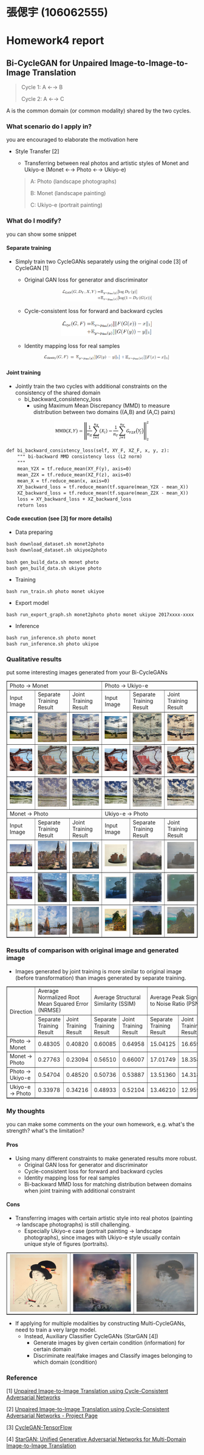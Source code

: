 # 張偲宇 (106062555)

# Homework4 report

## Bi-CycleGAN for Unpaired Image-to-Image-to-Image Translation

>Cycle 1: A ←→ B
>
>Cycle 2: A ←→ C

A is the common domain (or common modality) shared by the two cycles.


### What scenario do I apply in?
you are encouraged to elaborate the motivation here

* Style Transfer [2]
	- Transferring between real photos and artistic styles of Monet and Ukiyo-e (Monet ←→ Photo ←→ Ukiyo-e)
	
	>A: Photo   (landscape photographs)
	>
	>B: Monet   (landscape painting)
	>
	>C: Ukiyo-e (portrait painting)


### What do I modify?
you can show some snippet

#### Separate training
- Simply train two CycleGANs separately using the original code [3] of CycleGAN [1]
	+ Original GAN loss for generator and discriminator
	<p align="center"><img src="imgs/GAN_loss.png"/ width="50%"></p>
	
	+ Cycle-consistent loss for forward and backward cycles
	<p align="center"><img src="imgs/cycle_loss.png"/ width="50%"></p>
	
	+ Identity mapping loss for real samples
	<p align="center"><img src="imgs/identity_loss.png"/ width="70%"></p>

#### Joint training
- Jointly train the two cycles with additional constraints on the consistency of the shared domain
	+ bi_backward_consistency_loss
		* using Maximum Mean Discrepancy (MMD) to measure distribution between two domains ((A,B) and (A,C) pairs)
<p align="center"><img src="imgs/bi_backward_MMD_loss.png"/ width="50%"></p>

```
def bi_backward_consistency_loss(self, XY_F, XZ_F, x, y, z):
	""" bi-backward MMD consistency loss (L2 norm)
	"""
	mean_Y2X = tf.reduce_mean(XY_F(y), axis=0)
	mean_Z2X = tf.reduce_mean(XZ_F(z), axis=0)
	mean_X = tf.reduce_mean(x, axis=0)
	XY_backward_loss = tf.reduce_mean(tf.square(mean_Y2X - mean_X))
	XZ_backward_loss = tf.reduce_mean(tf.square(mean_Z2X - mean_X))
	loss = XY_backward_loss + XZ_backward_loss
	return loss
```

#### Code execution (see [3] for more details)
- Data preparing
```
bash download_dataset.sh monet2photo
bash download_dataset.sh ukiyoe2photo

bash gen_build_data.sh monet photo
bash gen_build_data.sh ukiyoe photo
```

- Training
```
bash run_train.sh photo monet ukiyoe
```

- Export model
```
bash run_export_graph.sh monet2photo photo monet ukiyoe 2017xxxx-xxxx
```

- Inference
```
bash run_inference.sh photo monet
bash run_inference.sh photo ukiyoe
```


### Qualitative results
put some interesting images generated from your Bi-CycleGANs

<table border=1>
<tr>
<td colspan="3">
Photo → Monet
</td>
<td colspan="3">
Photo → Ukiyo-e
</td>
</tr>

<tr>
<td>
Input Image
</td>
<td>
Separate Training Result
</td>
<td>
Joint Training Result
</td>
<td>
Input Image
</td>
<td>
Separate Training Result
</td>
<td>
Joint Training Result
</td>
</tr>

<tr>
<td>
<img src="data/monet2photo/testB/2014-08-05 09_28_38.jpg"/>
</td>
<td>
<img src="st_results/photo2monet/photo2monet_2014-08-05 09_28_38.jpg"/>
</td>
<td>
<img src="jt_results/photo2monet/photo2monet_2014-08-05 09_28_38.jpg"/>
</td>
<td>
<img src="data/ukiyoe2photo/testB/2014-08-05 09_28_38.jpg"/>
</td>
<td>
<img src="st_results/photo2ukiyoe/photo2ukiyoe_2014-08-05 09_28_38.jpg"/>
</td>
<td>
<img src="jt_results/photo2ukiyoe/photo2ukiyoe_2014-08-05 09_28_38.jpg"/>
</td>
</tr>

<tr>
<td>
<img src="data/monet2photo/testB/2014-08-06 08_56_57.jpg"/>
</td>
<td>
<img src="st_results/photo2monet/photo2monet_2014-08-06 08_56_57.jpg"/>
</td>
<td>
<img src="jt_results/photo2monet/photo2monet_2014-08-06 08_56_57.jpg"/>
</td>
<td>
<img src="data/ukiyoe2photo/testB/2014-08-06 08_56_57.jpg"/>
</td>
<td>
<img src="st_results/photo2ukiyoe/photo2ukiyoe_2014-08-06 08_56_57.jpg"/>
</td>
<td>
<img src="jt_results/photo2ukiyoe/photo2ukiyoe_2014-08-06 08_56_57.jpg"/>
</td>
</tr>

<tr>
<td>
<img src="data/monet2photo/testB/2014-08-12 02_21_03.jpg"/>
</td>
<td>
<img src="st_results/photo2monet/photo2monet_2014-08-12 02_21_03.jpg"/>
</td>
<td>
<img src="jt_results/photo2monet/photo2monet_2014-08-12 02_21_03.jpg"/>
</td>
<td>
<img src="data/ukiyoe2photo/testB/2014-08-12 02_21_03.jpg"/>
</td>
<td>
<img src="st_results/photo2ukiyoe/photo2ukiyoe_2014-08-12 02_21_03.jpg"/>
</td>
<td>
<img src="jt_results/photo2ukiyoe/photo2ukiyoe_2014-08-12 02_21_03.jpg"/>
</td>
</tr>

<tr>
<td colspan="3">
Monet → Photo
</td>
<td colspan="3">
Ukiyo-e → Photo
</td>
</tr>

<tr>
<td>
Input Image
</td>
<td>
Separate Training Result
</td>
<td>
Joint Training Result
</td>
<td>
Input Image
</td>
<td>
Separate Training Result
</td>
<td>
Joint Training Result
</td>
</tr>

<tr>
<td>
<img src="data/monet2photo/testA/00060.jpg"/>
</td>
<td>
<img src="st_results/monet2photo/monet2photo_00060.jpg"/>
</td>
<td>
<img src="jt_results/monet2photo/monet2photo_00060.jpg"/>
</td>
<td>
<img src="data/ukiyoe2photo/testA/01201.jpg"/>
</td>
<td>
<img src="st_results/ukiyoe2photo/ukiyoe2photo_01201.jpg"/>
</td>
<td>
<img src="jt_results/ukiyoe2photo/ukiyoe2photo_01201.jpg"/>
</td>
</tr>

<tr>
<td>
<img src="data/monet2photo/testA/00150.jpg"/>
</td>
<td>
<img src="st_results/monet2photo/monet2photo_00150.jpg"/>
</td>
<td>
<img src="jt_results/monet2photo/monet2photo_00150.jpg"/>
</td>
<td>
<img src="data/ukiyoe2photo/testA/01285.jpg"/>
</td>
<td>
<img src="st_results/ukiyoe2photo/ukiyoe2photo_01285.jpg"/>
</td>
<td>
<img src="jt_results/ukiyoe2photo/ukiyoe2photo_01285.jpg"/>
</td>
</tr>

<tr>
<td>
<img src="data/monet2photo/testA/01330.jpg"/>
</td>
<td>
<img src="st_results/monet2photo/monet2photo_01330.jpg"/>
</td>
<td>
<img src="jt_results/monet2photo/monet2photo_01330.jpg"/>
</td>
<td>
<img src="data/ukiyoe2photo/testA/01446.jpg"/>
</td>
<td>
<img src="st_results/ukiyoe2photo/ukiyoe2photo_01446.jpg"/>
</td>
<td>
<img src="jt_results/ukiyoe2photo/ukiyoe2photo_01446.jpg"/>
</td>
</tr>

</table>

### Results of comparison with original image and generated image

* Images generated by joint training is more similar to original image (before transformation) than images generated by separate training.

<table border=1>
<tr>
<td rowspan="2" width="20%">
Direction
</td>
<td colspan="2" width="25%">
Average Normalized Root Mean Squared Error (NRMSE)
</td>
<td colspan="2" width="25%">
Average Structural Similarity (SSIM)
</td>
<td colspan="2" width="30%">
Average Peak Signal to Noise Ratio (PSNR)
</td>
</tr>

<tr>
<td>
Separate Training Result
</td>
<td>
Joint Training Result
</td>
<td>
Separate Training Result
</td>
<td>
Joint Training Result
</td>
<td>
Separate Training Result
</td>
<td>
Joint Training Result
</td>
</tr>

<tr>
<td>
Photo → Monet
</td>
<td>
0.48305
</td>
<td>
0.40820
</td>
<td>
0.60085
</td>
<td>
0.64958
</td>
<td>
15.04125
</td>
<td>
16.65931
</td>
</tr>

<tr>
<td>
Monet → Photo
</td>
<td>
0.27763
</td>
<td>
0.23094
</td>
<td>
0.56510
</td>
<td>
0.66007
</td>
<td>
17.01749
</td>
<td>
18.35891
</td>
</tr>

<tr>
<td>
Photo → Ukiyo-e
</td>
<td>
0.54704
</td>
<td>
0.48520
</td>
<td>
0.50736
</td>
<td>
0.53887
</td>
<td>
13.51360
</td>
<td>
14.31872
</td>
</tr>

<tr>
<td>
Ukiyo-e → Photo
</td>
<td>
0.33978
</td>
<td>
0.34216
</td>
<td>
0.48933
</td>
<td>
0.52104
</td>
<td>
13.46210
</td>
<td>
12.95954
</td>
</tr>
</table>


### My thoughts
you can make some comments on the your own homework, e.g. what's the strength? what's the limitation?

#### Pros
- Using many different constraints to make generated results more robust.
	+ Original GAN loss for generator and discriminator
	+ Cycle-consistent loss for forward and backward cycles
	+ Identity mapping loss for real samples
	+ Bi-backward MMD loss for matching distribution between domains when joint training with additional constraint

#### Cons
- Transferring images with certain artistic style into real photos (painting → landscape photographs) is still challenging.
	+ Especially Ukiyo-e case (portrait painting → landscape photographs), since images with Ukiyo-e style usually contain unique style of figures (portraits).

<table border=1>
<tr>
<td>
<img src="data/ukiyoe2photo/testA/01277.jpg"/>
</td>
<td>
<img src="st_results/ukiyoe2photo/ukiyoe2photo_01277.jpg"/>
</td>
<td>
<img src="jt_results/ukiyoe2photo/ukiyoe2photo_01277.jpg"/>
</td>
</tr>
</table>

- If applying for multiple modalities by constructing Multi-CycleGANs, need to train a very large model.
	+ Instead, Auxiliary Classifier CycleGANs (StarGAN [4])
		* Generate images by given certain condition (information) for certain domain
		* Discriminate real/fake images and Classify images belonging to which domain (condition)


### Reference

[1] [Unpaired Image-to-Image Translation using Cycle-Consistent Adversarial Networks](https://arxiv.org/pdf/1703.10593.pdf)

[2] [Unpaired Image-to-Image Translation using Cycle-Consistent Adversarial Networks - Project Page](https://junyanz.github.io/CycleGAN/)

[3] [CycleGAN-TensorFlow](https://github.com/vanhuyz/CycleGAN-TensorFlow)

[4] [StarGAN: Unified Generative Adversarial Networks for Multi-Domain Image-to-Image Translation](https://arxiv.org/pdf/1711.09020.pdf)
